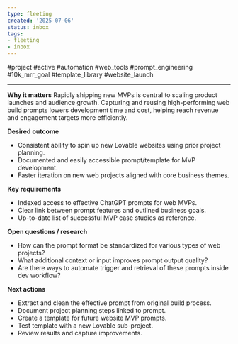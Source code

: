 ```yaml
---
type: fleeting
created: '2025-07-06'
status: inbox
tags:
- fleeting
- inbox
---
```




#project #active #automation #web_tools #prompt_engineering #10k_mrr_goal #template_library #website_launch

---



**Why it matters** Rapidly shipping new MVPs is central to scaling product launches and audience growth. Capturing and reusing high-performing web build prompts lowers development time and cost, helping reach revenue and engagement targets more efficiently.

**Desired outcome**

- Consistent ability to spin up new Lovable websites using prior project planning.
- Documented and easily accessible prompt/template for MVP development.
- Faster iteration on new web projects aligned with core business themes.

**Key requirements**

- Indexed access to effective ChatGPT prompts for web MVPs.
- Clear link between prompt features and outlined business goals.
- Up-to-date list of successful MVP case studies as reference.

**Open questions / research**

- How can the prompt format be standardized for various types of web projects?
- What additional context or input improves prompt output quality?
- Are there ways to automate trigger and retrieval of these prompts inside dev workflow?

**Next actions**

- Extract and clean the effective prompt from original build process.
- Document project planning steps linked to prompt.
- Create a template for future website MVP prompts.
- Test template with a new Lovable sub-project.
- Review results and capture improvements.

